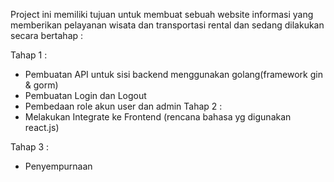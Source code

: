 Project ini memiliki tujuan untuk membuat sebuah website informasi yang memberikan pelayanan wisata dan transportasi rental 
dan sedang dilakukan secara bertahap :
  
  Tahap 1 :
   - Pembuatan API untuk sisi backend menggunakan golang(framework gin & gorm)
   - Pembuatan Login dan Logout
   - Pembedaan role akun user dan admin
  Tahap 2 :
   - Melakukan Integrate ke Frontend (rencana bahasa yg digunakan react.js)

  Tahap 3 :
   - Penyempurnaan
